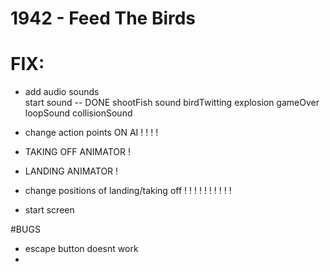 # 1942 - Feed The Birds


# FIX:

- add audio sounds  
	start sound -- DONE
	shootFish sound
	birdTwitting
	explosion
	gameOver
	loopSound
	collisionSound
    
- change action points ON AI ! ! ! !

- TAKING OFF ANIMATOR  !
- LANDING ANIMATOR     !

- change positions of landing/taking off ! ! ! ! ! ! ! ! ! !

- start screen

#BUGS
- escape button doesnt work
-
